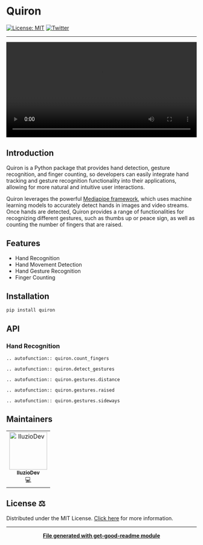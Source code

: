 # Quiron

[![License: MIT](https://img.shields.io/badge/License-MIT-yellow.svg)](https://opensource.org/licenses/MIT)
[![Twitter](https://img.shields.io/twitter/follow/luctstt.svg?label=Follow&style=social)](https://twitter.com/iluzioDev)

---

<video width="100%" controls="controls" src="https://user-images.githubusercontent.com/45295283/211917624-f9b2433e-9d37-4c20-97c5-2fb3fb93b326.mp4">Your browser does not support the HTML5 Video element.</video>

## Introduction

Quiron is a Python package that provides hand detection, gesture recognition, and finger counting, so developers can easily integrate hand tracking and gesture recognition functionality into their applications, allowing for more natural and intuitive user interactions.

Quiron leverages the powerful [Mediapipe framework](https://mediapipe.dev/), which uses machine learning models to accurately detect hands in images and video streams. Once hands are detected, Quiron provides a range of functionalities for recognizing different gestures, such as thumbs up or peace sign, as well as counting the number of fingers that are raised.

## Features

- Hand Recognition
- Hand Movement Detection
- Hand Gesture Recognition
- Finger Counting

## Installation

```console
pip install quiron
```

## API

### Hand Recognition

```{eval-rst}
.. autofunction:: quiron.count_fingers
```

```{eval-rst}
.. autofunction:: quiron.detect_gestures
```

```{eval-rst}
.. autofunction:: quiron.gestures.distance
```

```{eval-rst}
.. autofunction:: quiron.gestures.raised
```

```{eval-rst}
.. autofunction:: quiron.gestures.sideways
```

## Maintainers

<table>
  <tr>
    <td align="center"><a href="https://github.com/iluzioDev"><img src="https://avatars.githubusercontent.com/u/45295283?v=4" width="100px;" alt="IluzioDev"/><br /><sub><b>IluzioDev</b></sub></a><br />💻</td>
  </tr>
</table>

## License ⚖️

Distributed under the MIT License. [Click here](LICENSE.md) for more information.

---

<div align="center">
	<b>
		<a href="https://www.npmjs.com/package/get-good-readme">File generated with get-good-readme module</a>
	</b>
</div>
